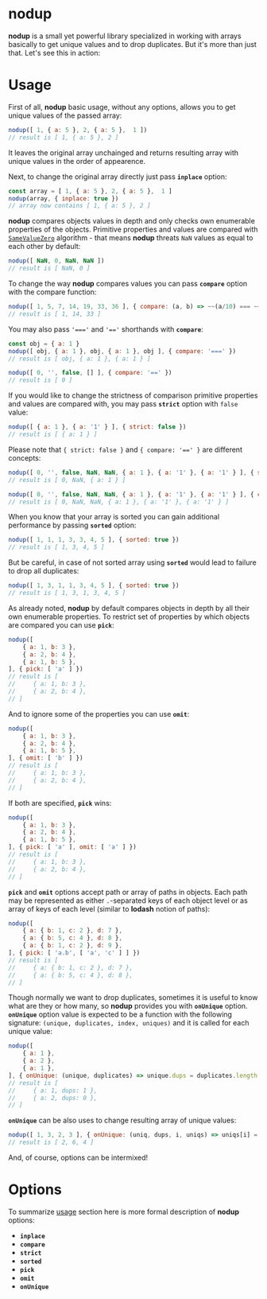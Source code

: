 nodup
=====

**nodup** is a small yet powerful library specialized in working with arrays basically to get unique values and to drop duplicates. But it's more than just that. Let's see this in action:

Usage
=====

First of all, **nodup** basic usage, without any options, allows you to get unique values of the passed array:

```javascript
nodup([ 1, { a: 5 }, 2, { a: 5 },  1 ])
// result is [ 1, { a: 5 }, 2 ]
```

It leaves the original array unchainged and returns resulting array with unique values in the order of appearence.

Next, to change the original array directly just pass **`inplace`** option:

```javascript
const array = [ 1, { a: 5 }, 2, { a: 5 },  1 ]
nodup(array, { inplace: true })
// array now contains [ 1, { a: 5 }, 2 ]
```

**nodup** compares objects values in depth and only checks own enumerable properties of the objects. Primitive properties and values are compared with [`SameValueZero`](https://www.ecma-international.org/ecma-262/8.0/#sec-samevaluezero) algorithm - that means **nodup** threats `NaN` values as equal to each other by default:

```javascript
nodup([ NaN, 0, NaN, NaN ])
// result is [ NaN, 0 ]
```
To change the way **nodup** compares values you can pass **`compare`** option with the compare function:

```javascript
nodup([ 1, 5, 7, 14, 19, 33, 36 ], { compare: (a, b) => ~~(a/10) === ~~(b/10) })
// result is [ 1, 14, 33 ]
```

You may also pass `'==='` and `'=='` shorthands with **`compare`**:

```javascript
const obj = { a: 1 }
nodup([ obj, { a: 1 }, obj, { a: 1 }, obj ], { compare: '===' })
// result is [ obj, { a: 1 }, { a: 1 } ]

nodup([ 0, '', false, [] ], { compare: '==' })
// result is [ 0 ]
```

If you would like to change the strictness of comparison primitive properties and values are compared with, you may pass **`strict`** option with `false` value:

```javascript
nodup([ { a: 1 }, { a: '1' } ], { strict: false })
// result is [ { a: 1 } ]
```

Please note that `{ strict: false }` and `{ compare: '==' }` are different concepts:

```javascript
nodup([ 0, '', false, NaN, NaN, { a: 1 }, { a: '1' }, { a: '1' } ], { strict: false })
// result is [ 0, NaN, { a: 1 } ]

nodup([ 0, '', false, NaN, NaN, { a: 1 }, { a: '1' }, { a: '1' } ], { compare: '==' })
// result is [ 0, NaN, NaN, { a: 1 }, { a: '1' }, { a: '1' } ]
```

When you know that your array is sorted you can gain additional performance by passing **`sorted`** option:

```javascript
nodup([ 1, 1, 1, 3, 3, 4, 5 ], { sorted: true })
// result is [ 1, 3, 4, 5 ]
```

But be careful, in case of not sorted array using **`sorted`** would lead to failure to drop all duplicates:

```javascript
nodup([ 1, 3, 1, 1, 3, 4, 5 ], { sorted: true })
// result is [ 1, 3, 1, 3, 4, 5 ]
```

As already noted, **nodup** by default compares objects in depth by all their own enumerable properties. To restrict set of properties by which objects are compared you can use **`pick`**:

```javascript
nodup([
    { a: 1, b: 3 },
    { a: 2, b: 4 },
    { a: 1, b: 5 },
], { pick: [ 'a' ] })
// result is [
//     { a: 1, b: 3 },
//     { a: 2, b: 4 },
// ]
```

And to ignore some of the properties you can use **`omit`**:

```javascript
nodup([
    { a: 1, b: 3 },
    { a: 2, b: 4 },
    { a: 1, b: 5 },
], { omit: [ 'b' ] })
// result is [
//     { a: 1, b: 3 },
//     { a: 2, b: 4 },
// ]
```

If both are specified, **`pick`** wins:

```javascript
nodup([
    { a: 1, b: 3 },
    { a: 2, b: 4 },
    { a: 1, b: 5 },
], { pick: [ 'a' ], omit: [ 'a' ] })
// result is [
//     { a: 1, b: 3 },
//     { a: 2, b: 4 },
// ]
```

**`pick`** and **`omit`** options accept path or array of paths in objects. Each path may be represented as either `.`-separated keys of each object level or as array of keys of each level (similar to **lodash** notion of paths):

```javascript
nodup([
    { a: { b: 1, c: 2 }, d: 7 },
    { a: { b: 5, c: 4 }, d: 8 },
    { a: { b: 1, c: 2 }, d: 9 },
], { pick: [ 'a.b', [ 'a', 'c' ] ] })
// result is [
//     { a: { b: 1, c: 2 }, d: 7 },
//     { a: { b: 5, c: 4 }, d: 8 },
// ]
```

Though normally we want to drop duplicates, sometimes it is useful to know what are they or how many, so **nodup** provides you with **`onUnique`** option. **`onUnique`** option value is expected to be a function with the following signature: `(unique, duplicates, index, uniques)` and it is called for each unique value:

```javascript
nodup([
    { a: 1 },
    { a: 2 },
    { a: 1 },
], { onUnique: (unique, duplicates) => unique.dups = duplicates.length })
// result is [
//     { a: 1, dups: 1 },
//     { a: 2, dups: 0 },
// ]
```

**`onUnique`** can be also uses to change resulting array of unique values:

```javascript
nodup([ 1, 3, 2, 3 ], { onUnique: (uniq, dups, i, uniqs) => uniqs[i] = uniq * 2 })
// result is [ 2, 6, 4 ]
```

And, of course, options can be intermixed!
<!--
Installation
============

```sh
npm i nodups
```
-->
Options
=======

To summarize [usage](#usage) section here is more formal description of **nodup** options:

- **`inplace`**
- **`compare`**
- **`strict`**
- **`sorted`**
- **`pick`**
- **`omit`**
- **`onUnique`**
